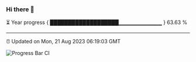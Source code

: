 ### Hi there 👋

⏳ Year progress { ███████████████████▁▁▁▁▁▁▁▁▁▁▁ } 63.63 %

---

⏰ Updated on Mon, 21 Aug 2023 06:19:03 GMT

![Progress Bar CI](https://github.com/liununu/liununu/workflows/Progress%20Bar%20CI/badge.svg)
